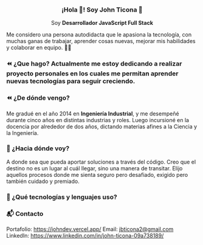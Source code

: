 <!--
**JohnTicona/JohnTicona** is a ✨ _special_ ✨ repository because its `README.md` (this file) appears on your GitHub profile.

Here are some ideas to get you started:

- 🔭 I’m currently working on ...
- 🌱 I’m currently learning ...
- 👯 I’m looking to collaborate on ...
- 🤔 I’m looking for help with ...
- 💬 Ask me about ...
- 📫 How to reach me: ...
- 😄 Pronouns: ...
- ⚡ Fun fact: ...
-->

<p align="center" width="300">
   <h3 align="center">¡Hola 👋! Soy John Ticona 🙂</h3>
</p>

<p align="center">Soy <strong>Desarrollador JavaScript Full Stack</strong></p>


Me considero una persona autodidacta que le apasiona la tecnología, con muchas ganas de trabajar, aprender cosas nuevas, mejorar mis habilidades y colaborar en equipo. 🧠🚀

### ⏪ ¿Que hago? Actualmente me estoy dedicando a realizar proyecto personales en los cuales me permitan aprender nuevas tecnologías para seguir creciendo. 

### ⏪ ¿De dónde vengo? 
Me gradué en el año 2014 en <b>Ingeniería Industrial</b>, y me desempeñé durante cinco años en distintas industrias y roles. Luego incursioné en la docencia por alrededor de dos años, dictando materias afines a la Ciencia y la Ingeniería. 


### 🔭 ¿Hacia dónde voy? 
A donde sea que pueda aportar soluciones a través del código. Creo que el destino no es un lugar al cuál llegar, sino una manera de transitar. Elijo aquellos procesos donde me sienta seguro pero desafiado, exigido pero también cuidado y premiado. 


### 🧰 ¿Qué tecnologías y lenguajes uso? 

### 📬 Contacto 
Portafolio: https://johndev.vercel.app/
Email: jbticona2@gmail.com  
LinkedIn: https://www.linkedin.com/in/john-ticona-09a738189/

